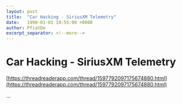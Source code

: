 ```yaml
---
layout: post
title:  "Car Hacking - SiriusXM Telemetry"
date:   1990-01-01 19:55:00 +0000
author: PfiatDe
excerpt_separator: <!--more-->
---
```


# Car Hacking - SiriusXM Telemetry
[https://threadreaderapp.com/thread/1597792097175674880.html](https://threadreaderapp.com/thread/1597792097175674880.html)

...
<!--more-->
